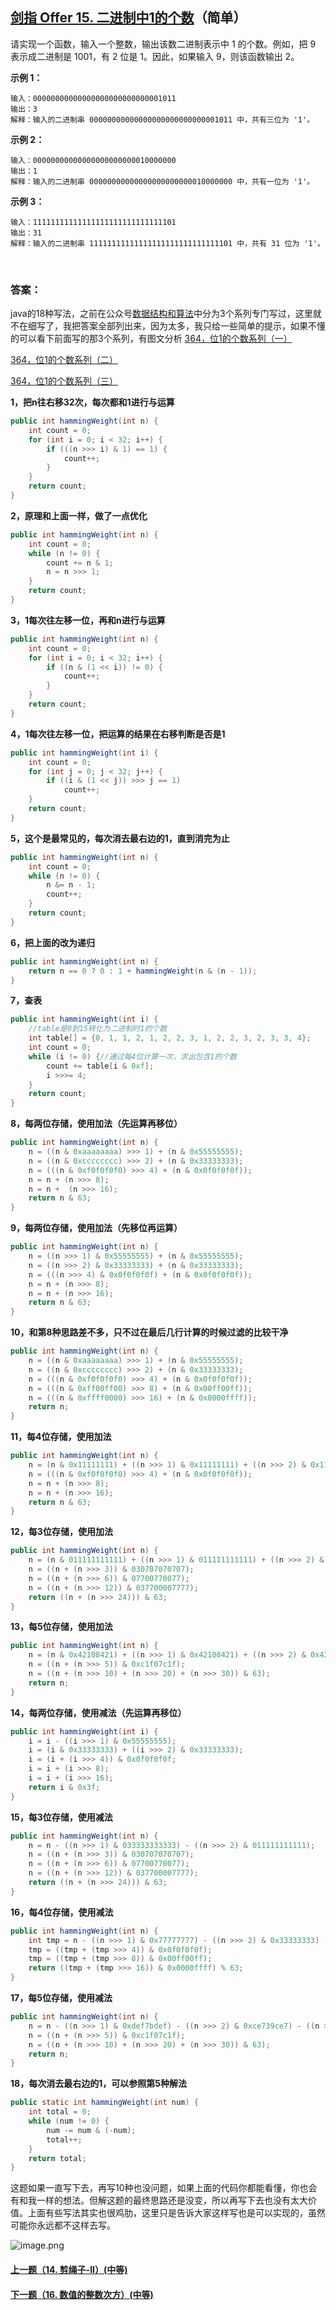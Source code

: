 ## [剑指 Offer 15. 二进制中1的个数](https://leetcode-cn.com/problems/er-jin-zhi-zhong-1de-ge-shu-lcof/)（简单）

请实现一个函数，输入一个整数，输出该数二进制表示中 1 的个数。例如，把 9 表示成二进制是 1001，有 2 位是 1。因此，如果输入 9，则该函数输出 2。

**示例 1：**

```
输入：00000000000000000000000000001011
输出：3
解释：输入的二进制串 00000000000000000000000000001011 中，共有三位为 '1'。
```

**示例 2：**

```
输入：00000000000000000000000010000000
输出：1
解释：输入的二进制串 00000000000000000000000010000000 中，共有一位为 '1'。
```

**示例 3：**

```
输入：11111111111111111111111111111101
输出：31
解释：输入的二进制串 11111111111111111111111111111101 中，共有 31 位为 '1'。
```

<br/>

### 答案：

java的18种写法，之前在公众号[数据结构和算法](https://img-blog.csdnimg.cn/20190515124616751.jpg)中分为3个系列专门写过，这里就不在细写了，我把答案全部列出来，因为太多，我只给一些简单的提示，如果不懂的可以看下前面写的那3个系列，有图文分析
[364，位1的个数系列（一）](https://mp.weixin.qq.com/s/wd3ZdWPtKS-b_4ReBCyfwQ)  

[364，位1的个数系列（二）](https://mp.weixin.qq.com/s/f_AkvyBXi6sUC9OcU4Kw9g)  

[364，位1的个数系列（三）](https://mp.weixin.qq.com/s/3VQ-hTAVAC9uOgP8QSIWOA)

**1，把n往右移32次，每次都和1进行与运算**

```java
public int hammingWeight(int n) {
    int count = 0;
    for (int i = 0; i < 32; i++) {
        if (((n >>> i) & 1) == 1) {
            count++;
        }
    }
    return count;
}
```

**2，原理和上面一样，做了一点优化**

```java
public int hammingWeight(int n) {
    int count = 0;
    while (n != 0) {
        count += n & 1;
        n = n >>> 1;
    }
    return count;
}
```

**3，1每次往左移一位，再和n进行与运算**

```java
public int hammingWeight(int n) {
    int count = 0;
    for (int i = 0; i < 32; i++) {
        if ((n & (1 << i)) != 0) {
            count++;
        }
    }
    return count;
}
```

**4，1每次往左移一位，把运算的结果在右移判断是否是1**

```java
public int hammingWeight(int i) {
    int count = 0;
    for (int j = 0; j < 32; j++) {
        if ((i & (1 << j)) >>> j == 1)
            count++;
    }
    return count;
}
```

**5，这个是最常见的，每次消去最右边的1，直到消完为止**

```java
public int hammingWeight(int n) {
    int count = 0;
    while (n != 0) {
        n &= n - 1;
        count++;
    }
    return count;
}
```

**6，把上面的改为递归**

```java
public int hammingWeight(int n) {
    return n == 0 ? 0 : 1 + hammingWeight(n & (n - 1));
}
```

**7，查表**

```java
public int hammingWeight(int i) {
    //table是0到15转化为二进制时1的个数
    int table[] = {0, 1, 1, 2, 1, 2, 2, 3, 1, 2, 2, 3, 2, 3, 3, 4};
    int count = 0;
    while (i != 0) {//通过每4位计算一次，求出包含1的个数
        count += table[i & 0xf];
        i >>>= 4;
    }
    return count;
}
```


**8，每两位存储，使用加法（先运算再移位）**

```java
public int hammingWeight(int n) {
    n = ((n & 0xaaaaaaaa) >>> 1) + (n & 0x55555555);
    n = ((n & 0xcccccccc) >>> 2) + (n & 0x33333333);
    n = (((n & 0xf0f0f0f0) >>> 4) + (n & 0x0f0f0f0f));
    n = n + (n >>> 8);
    n = n +  (n >>> 16);
    return n & 63;
}
```


**9，每两位存储，使用加法（先移位再运算）**

```java
public int hammingWeight(int n) {
    n = ((n >>> 1) & 0x55555555) + (n & 0x55555555);
    n = ((n >>> 2) & 0x33333333) + (n & 0x33333333);
    n = (((n >>> 4) & 0x0f0f0f0f) + (n & 0x0f0f0f0f));
    n = n + (n >>> 8);
    n = n + (n >>> 16);
    return n & 63;
}
```


**10，和第8种思路差不多，只不过在最后几行计算的时候过滤的比较干净**

```java
public int hammingWeight(int n) {
    n = ((n & 0xaaaaaaaa) >>> 1) + (n & 0x55555555);
    n = ((n & 0xcccccccc) >>> 2) + (n & 0x33333333);
    n = (((n & 0xf0f0f0f0) >>> 4) + (n & 0x0f0f0f0f));
    n = (((n & 0xff00ff00) >>> 8) + (n & 0x00ff00ff));
    n = (((n & 0xffff0000) >>> 16) + (n & 0x0000ffff));
    return n;
}
```


**11，每4位存储，使用加法**

```java
public int hammingWeight(int n) {
    n = (n & 0x11111111) + ((n >>> 1) & 0x11111111) + ((n >>> 2) & 0x11111111) + ((n >>> 3) & 0x11111111);
    n = (((n & 0xf0f0f0f0) >>> 4) + (n & 0x0f0f0f0f));
    n = n + (n >>> 8);
    n = n + (n >>> 16);
    return n & 63;
}
```


**12，每3位存储，使用加法**

```java
public int hammingWeight(int n) {
    n = (n & 011111111111) + ((n >>> 1) & 011111111111) + ((n >>> 2) & 011111111111);
    n = ((n + (n >>> 3)) & 030707070707);
    n = ((n + (n >>> 6)) & 07700770077);
    n = ((n + (n >>> 12)) & 037700007777);
    return ((n + (n >>> 24))) & 63;
}
```


**13，每5位存储，使用加法**

```java
public int hammingWeight(int n) {
    n = (n & 0x42108421) + ((n >>> 1) & 0x42108421) + ((n >>> 2) & 0x42108421) + ((n >>> 3) & 0x42108421) + ((n >>> 4) & 0x42108421);
    n = ((n + (n >>> 5)) & 0xc1f07c1f);
    n = ((n + (n >>> 10) + (n >>> 20) + (n >>> 30)) & 63);
    return n;
}
```


**14，每两位存储，使用减法（先运算再移位）**

```java
public int hammingWeight(int i) {
    i = i - ((i >>> 1) & 0x55555555);
    i = (i & 0x33333333) + ((i >>> 2) & 0x33333333);
    i = (i + (i >>> 4)) & 0x0f0f0f0f;
    i = i + (i >>> 8);
    i = i + (i >>> 16);
    return i & 0x3f;
}
```


**15，每3位存储，使用减法**

```java
public int hammingWeight(int n) {
    n = n - ((n >>> 1) & 033333333333) - ((n >>> 2) & 011111111111);
    n = ((n + (n >>> 3)) & 030707070707);
    n = ((n + (n >>> 6)) & 07700770077);
    n = ((n + (n >>> 12)) & 037700007777);
    return ((n + (n >>> 24))) & 63;
}
```


**16，每4位存储，使用减法**

```java
public int hammingWeight(int n) {
    int tmp = n - ((n >>> 1) & 0x77777777) - ((n >>> 2) & 0x33333333) - ((n >>> 3) & 0x11111111);
    tmp = ((tmp + (tmp >>> 4)) & 0x0f0f0f0f);
    tmp = ((tmp + (tmp >>> 8)) & 0x00ff00ff);
    return ((tmp + (tmp >>> 16)) & 0x0000ffff) % 63;
}
```


**17，每5位存储，使用减法**

```java
public int hammingWeight(int n) {
    n = n - ((n >>> 1) & 0xdef7bdef) - ((n >>> 2) & 0xce739ce7) - ((n >>> 3) & 0xc6318c63) - ((n >>> 4) & 0x02108421);
    n = ((n + (n >>> 5)) & 0xc1f07c1f);
    n = ((n + (n >>> 10) + (n >>> 20) + (n >>> 30)) & 63);
    return n;
}
```


**18，每次消去最右边的1，可以参照第5种解法**

```java
public static int hammingWeight(int num) {
    int total = 0;
    while (num != 0) {
        num -= num & (-num);
        total++;
    }
    return total;
}
```



这题如果一直写下去，再写10种也没问题，如果上面的代码你都能看懂，你也会有和我一样的想法。但解这题的最终思路还是没变，所以再写下去也没有太大价值。上面有些写法其实也很鸡肋，这里只是告诉大家这样写也是可以实现的，虽然可能你永远都不这样去写。



![image.png](https://img-blog.csdnimg.cn/20200807155236311.png)

#### [上一题（14. 剪绳子-II）(中等)](https://github.com/sdwwld/leetCode/blob/master/src/main/java/com/wld/java/offer/剑指Offer14-II.md)

#### [下一题（16. 数值的整数次方）(中等)](https://github.com/sdwwld/leetCode/blob/master/src/main/java/com/wld/java/offer/剑指Offer16.md)